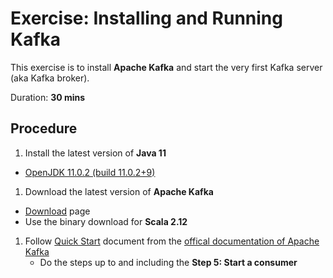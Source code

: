 # Exercise: Installing and Running Kafka

This exercise is to install **Apache Kafka** and start the very first Kafka server (aka Kafka broker).

Duration: **30 mins**



## Procedure

1. Install the latest version of **Java 11**
  * [OpenJDK 11.0.2 (build 11.0.2+9)](https://jdk.java.net/archive/)
1. Download the latest version of **Apache Kafka**
  * [Download](http://kafka.apache.org/downloads) page
  * Use the binary download for **Scala 2.12**
1. Follow [Quick Start](http://kafka.apache.org/documentation/#quickstart) document from the [offical documentation of Apache Kafka](http://kafka.apache.org/documentation/)
    * Do the steps up to and including the **Step 5: Start a consumer**
